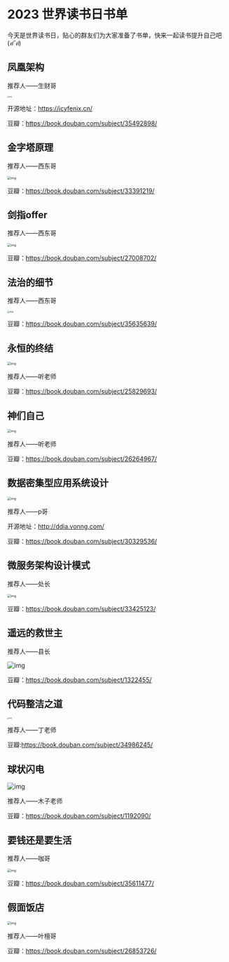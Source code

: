 # 2023 世界读书日书单
今天是世界读书日，贴心的群友们为大家准备了书单，快来一起读书提升自己吧  (*ฅ́ˇฅ̀*)

## 凤凰架构

推荐人——生财哥

<img src="https://cdn.jsdelivr.net/gh/stiflea/stiflea-img/dean/s33966407.jpg" alt="img" style="zoom: 25%;" />

开源地址：https://icyfenix.cn/

豆瓣：https://book.douban.com/subject/35492898/

## 金字塔原理

推荐人——西东哥

<img src="https://cdn.jsdelivr.net/gh/stiflea/stiflea-img/dean/s32276605.jpg" alt="img" style="zoom:50%;" />

豆瓣：https://book.douban.com/subject/33391219/

## 剑指offer

推荐人——西东哥

<img src="https://cdn.jsdelivr.net/gh/stiflea/stiflea-img/dean/s2941379.jpg" alt="img" style="zoom:50%;" />

豆瓣：https://book.douban.com/subject/27008702/

## 法治的细节

推荐人——西东哥

<img src="https://cdn.jsdelivr.net/gh/stiflea/stiflea-img/dean/s34025530.jpg" alt="img" style="zoom:33%;" />

豆瓣：https://book.douban.com/subject/35635639/

## 永恒的终结

<img src="https://cdn.jsdelivr.net/gh/stiflea/stiflea-img/dean/s27409671.jpg" alt="img" style="zoom: 50%;" />

推荐人——听老师

豆瓣：https://book.douban.com/subject/25829693/

## 神们自己

<img src="https://img1.doubanio.com/view/subject/l/public/s27882508.jpg" alt="img" style="zoom: 50%;" />

推荐人——听老师

豆瓣：https://book.douban.com/subject/26264967/

## 数据密集型应用系统设计

<img src="https://cdn.jsdelivr.net/gh/stiflea/stiflea-img/dean/s34186559.jpg" alt="img" style="zoom:50%;" />

推荐人——p哥

开源地址：http://ddia.vonng.com/

豆瓣：https://book.douban.com/subject/30329536/


## 微服务架构设计模式

推荐人——处长

<img src="https://cdn.jsdelivr.net/gh/stiflea/stiflea-img/dean/s32303297.jpg" alt="img" style="zoom:50%;" />

豆瓣：https://book.douban.com/subject/33425123/

## 遥远的救世主

推荐人——县长

![img](https://cdn.jsdelivr.net/gh/stiflea/stiflea-img/dean/s3073167.jpg)

豆瓣：https://book.douban.com/subject/1322455/

## 代码整洁之道

<img src="https://cdn.jsdelivr.net/gh/stiflea/stiflea-img/dean/s34476554.jpg" alt="img" style="zoom: 25%;" />

推荐人——丁老师

豆瓣:https://book.douban.com/subject/34986245/

## 球状闪电

![img](https://cdn.jsdelivr.net/gh/stiflea/stiflea-img/dean/s26040205.jpg)

推荐人——木子老师

豆瓣：https://book.douban.com/subject/1192090/

## 要钱还是要生活

推荐人——咖哥

<img src="https://cdn.jsdelivr.net/gh/stiflea/stiflea-img/dean/s34022650.jpg" alt="img" style="zoom: 50%;" />

豆瓣：https://book.douban.com/subject/35611477/

## 假面饭店

<img src="https://cdn.jsdelivr.net/gh/stiflea/stiflea-img/dean/s28968023.jpg" alt="img" style="zoom:50%;" />

推荐人——叶檀哥

豆瓣：https://book.douban.com/subject/26853726/
